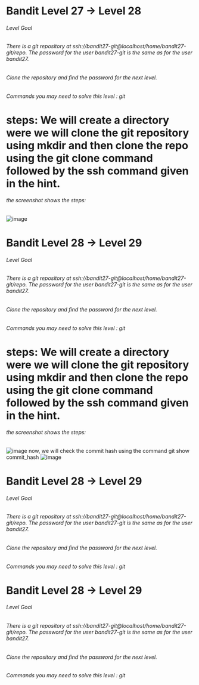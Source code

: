 # Bandit Level 27 → Level 28
###### Level Goal
###### There is a git repository at ssh://bandit27-git@localhost/home/bandit27-git/repo. The password for the user bandit27-git is the same as for the user bandit27.
###### Clone the repository and find the password for the next level.
###### Commands you may need to solve this level   : git
# steps: We will create a directory were we will clone the git repository using mkdir  and then clone the repo using the git clone command followed by the ssh command given in the hint.
   ###### the screenshot shows the steps:   
![image](https://user-images.githubusercontent.com/60177793/89446986-e9625280-d772-11ea-81da-02b1c4175a4d.png)



# Bandit Level 28 → Level 29
###### Level Goal
###### There is a git repository at ssh://bandit27-git@localhost/home/bandit27-git/repo. The password for the user bandit27-git is the same as for the user bandit27.
###### Clone the repository and find the password for the next level.
###### Commands you may need to solve this level   : git
# steps: We will create a directory were we will clone the git repository using mkdir  and then clone the repo using the git clone command followed by the ssh command given in the hint.
   ###### the screenshot shows the steps: 

![image](https://user-images.githubusercontent.com/60177793/89447105-157dd380-d773-11ea-891d-b1ad4c9b7497.png)
now, we will check the commit hash using the command git show commit_hash
![image](https://user-images.githubusercontent.com/60177793/89447172-31817500-d773-11ea-9250-2949185ec721.png)




# Bandit Level 28 → Level 29
###### Level Goal
###### There is a git repository at ssh://bandit27-git@localhost/home/bandit27-git/repo. The password for the user bandit27-git is the same as for the user bandit27.
###### Clone the repository and find the password for the next level.
###### Commands you may need to solve this level   : git





# Bandit Level 28 → Level 29
###### Level Goal
###### There is a git repository at ssh://bandit27-git@localhost/home/bandit27-git/repo. The password for the user bandit27-git is the same as for the user bandit27.
###### Clone the repository and find the password for the next level.
###### Commands you may need to solve this level   : git
